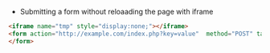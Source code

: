 * Submitting a form without reloaading the page with iframe
```html
<iframe name="tmp" style="display:none;"></iframe>
<form action="http://example.com/index.php?key=value"  method="POST" targe="tmp">
</form>
```
